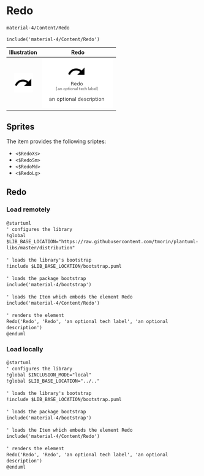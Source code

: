 # Redo


```text
material-4/Content/Redo
```

```text
include('material-4/Content/Redo')
```



| Illustration | Redo |
| :---: | :---: |
| ![illustration for Illustration](../../material-4/Content/Redo.png) | ![illustration for Redo](../../material-4/Content/Redo.Local.png) |



## Sprites
The item provides the following sriptes:

- `<$RedoXs>`
- `<$RedoSm>`
- `<$RedoMd>`
- `<$RedoLg>`





## Redo

### Load remotely
```plantuml
@startuml
' configures the library
!global $LIB_BASE_LOCATION="https://raw.githubusercontent.com/tmorin/plantuml-libs/master/distribution"

' loads the library's bootstrap
!include $LIB_BASE_LOCATION/bootstrap.puml

' loads the package bootstrap
include('material-4/bootstrap')

' loads the Item which embeds the element Redo
include('material-4/Content/Redo')

' renders the element
Redo('Redo', 'Redo', 'an optional tech label', 'an optional description')
@enduml
```

### Load locally
```plantuml
@startuml
' configures the library
!global $INCLUSION_MODE="local"
!global $LIB_BASE_LOCATION="../.."

' loads the library's bootstrap
!include $LIB_BASE_LOCATION/bootstrap.puml

' loads the package bootstrap
include('material-4/bootstrap')

' loads the Item which embeds the element Redo
include('material-4/Content/Redo')

' renders the element
Redo('Redo', 'Redo', 'an optional tech label', 'an optional description')
@enduml
```

